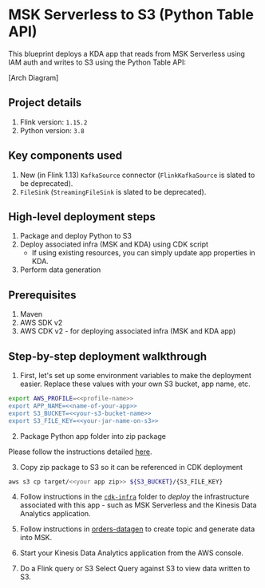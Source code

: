 # MSK Serverless to S3 (Python Table API)

This blueprint deploys a KDA app that reads from MSK Serverless using IAM auth and writes to S3 using the Python Table API:

[Arch Diagram]

## Project details

1. Flink version: `1.15.2`
2. Python version: `3.8`

## Key components used

1. New (in Flink 1.13) `KafkaSource` connector (`FlinkKafkaSource` is slated to be deprecated).
2. `FileSink` (`StreamingFileSink` is slated to be deprecated).

## High-level deployment steps

1. Package and deploy Python to S3
2. Deploy associated infra (MSK and KDA) using CDK script
    - If using existing resources, you can simply update app properties in KDA.
3. Perform data generation

## Prerequisites

1. Maven
2. AWS SDK v2
2. AWS CDK v2 - for deploying associated infra (MSK and KDA app)

## Step-by-step deployment walkthrough

1. First, let's set up some environment variables to make the deployment easier. Replace these values with your own S3 bucket, app name, etc.

```bash
export AWS_PROFILE=<<profile-name>>
export APP_NAME=<<name-of-your-app>>
export S3_BUCKET=<<your-s3-bucket-name>>
export S3_FILE_KEY=<<your-jar-name-on-s3>>
```

2. Package Python app folder into zip package

Please follow the instructions detailed [here](https://github.com/aws-samples/amazon-kinesis-data-analytics-examples/tree/master/python/PythonPackages).

3. Copy zip package to S3 so it can be referenced in CDK deployment

```bash
aws s3 cp target/<<your app zip>> ${S3_BUCKET}/{S3_FILE_KEY}
```

4. Follow instructions in the [`cdk-infra`](cdk-infra/README.md) folder to *deploy* the infrastructure associated with this app - such as MSK Serverless and the Kinesis Data Analytics application.

5. Follow instructions in [orders-datagen](../../../datagen/orders-datagen/README.md) to create topic and generate data into MSK.

6. Start your Kinesis Data Analytics application from the AWS console.

7. Do a Flink query or S3 Select Query against S3 to view data written to S3.